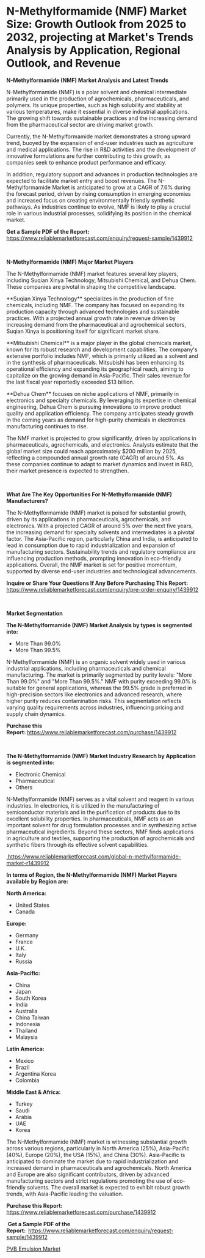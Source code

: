 <p><h1>N-Methylformamide (NMF) Market Size: Growth Outlook from 2025 to 2032, projecting at Market's Trends Analysis by Application, Regional Outlook, and Revenue</h1></p><p><strong>N-Methylformamide (NMF) Market Analysis and Latest Trends</strong></p>
<p><p>N-Methylformamide (NMF) is a polar solvent and chemical intermediate primarily used in the production of agrochemicals, pharmaceuticals, and polymers. Its unique properties, such as high solubility and stability at various temperatures, make it essential in diverse industrial applications. The growing shift towards sustainable practices and the increasing demand from the pharmaceutical sector are driving market growth. </p><p>Currently, the N-Methylformamide market demonstrates a strong upward trend, buoyed by the expansion of end-user industries such as agriculture and medical applications. The rise in R&D activities and the development of innovative formulations are further contributing to this growth, as companies seek to enhance product performance and efficacy. </p><p>In addition, regulatory support and advances in production technologies are expected to facilitate market entry and boost revenues. The N-Methylformamide Market is anticipated to grow at a CAGR of 7.6% during the forecast period, driven by rising consumption in emerging economies and increased focus on creating environmentally friendly synthetic pathways. As industries continue to evolve, NMF is likely to play a crucial role in various industrial processes, solidifying its position in the chemical market.</p></p>
<p><strong>Get a Sample PDF of the Report:&nbsp;</strong> <a href="https://www.reliablemarketforecast.com/enquiry/request-sample/1439912?utm_campaign=1833&utm_medium=2&utm_source=Github&utm_content=ia&utm_term=02022025&utm_id=n-methylformamide-nmf">https://www.reliablemarketforecast.com/enquiry/request-sample/1439912</a></p>
<p>&nbsp;</p>
<p><strong>N-Methylformamide (NMF) Major Market Players</strong></p>
<p><p>The N-Methylformamide (NMF) market features several key players, including Suqian Xinya Technology, Mitsubishi Chemical, and Dehua Chem. These companies are pivotal in shaping the competitive landscape.</p><p>**Suqian Xinya Technology** specializes in the production of fine chemicals, including NMF. The company has focused on expanding its production capacity through advanced technologies and sustainable practices. With a projected annual growth rate in revenue driven by increasing demand from the pharmaceutical and agrochemical sectors, Suqian Xinya is positioning itself for significant market share.</p><p>**Mitsubishi Chemical** is a major player in the global chemicals market, known for its robust research and development capabilities. The company's extensive portfolio includes NMF, which is primarily utilized as a solvent and in the synthesis of pharmaceuticals. Mitsubishi has been enhancing its operational efficiency and expanding its geographical reach, aiming to capitalize on the growing demand in Asia-Pacific. Their sales revenue for the last fiscal year reportedly exceeded $13 billion.</p><p>**Dehua Chem** focuses on niche applications of NMF, primarily in electronics and specialty chemicals. By leveraging its expertise in chemical engineering, Dehua Chem is pursuing innovations to improve product quality and application efficiency. The company anticipates steady growth in the coming years as demand for high-purity chemicals in electronics manufacturing continues to rise.</p><p>The NMF market is projected to grow significantly, driven by applications in pharmaceuticals, agrochemicals, and electronics. Analysts estimate that the global market size could reach approximately $200 million by 2025, reflecting a compounded annual growth rate (CAGR) of around 5%. As these companies continue to adapt to market dynamics and invest in R&D, their market presence is expected to strengthen.</p></p>
<p>&nbsp;</p>
<p><strong>What Are The Key Opportunities For N-Methylformamide (NMF) Manufacturers?</strong></p>
<p><p>The N-Methylformamide (NMF) market is poised for substantial growth, driven by its applications in pharmaceuticals, agrochemicals, and electronics. With a projected CAGR of around 5% over the next five years, the increasing demand for specialty solvents and intermediates is a pivotal factor. The Asia-Pacific region, particularly China and India, is anticipated to lead in consumption due to rapid industrialization and expansion of manufacturing sectors. Sustainability trends and regulatory compliance are influencing production methods, prompting innovation in eco-friendly applications. Overall, the NMF market is set for positive momentum, supported by diverse end-user industries and technological advancements.</p></p>
<p><strong>Inquire or Share Your Questions If Any Before Purchasing This Report:</strong> <a href="https://www.reliablemarketforecast.com/enquiry/pre-order-enquiry/1439912?utm_campaign=1833&utm_medium=2&utm_source=Github&utm_content=ia&utm_term=02022025&utm_id=n-methylformamide-nmf">https://www.reliablemarketforecast.com/enquiry/pre-order-enquiry/1439912</a></p>
<p>&nbsp;</p>
<p><strong>Market Segmentation</strong></p>
<p><strong>The N-Methylformamide (NMF) Market Analysis by types is segmented into:</strong></p>
<p><ul><li>More Than 99.0%</li><li>More Than 99.5%</li></ul></p>
<p><p>N-Methylformamide (NMF) is an organic solvent widely used in various industrial applications, including pharmaceuticals and chemical manufacturing. The market is primarily segmented by purity levels: "More Than 99.0%" and "More Than 99.5%." NMF with purity exceeding 99.0% is suitable for general applications, whereas the 99.5% grade is preferred in high-precision sectors like electronics and advanced research, where higher purity reduces contamination risks. This segmentation reflects varying quality requirements across industries, influencing pricing and supply chain dynamics.</p></p>
<p><strong>Purchase this Report:&nbsp;</strong><a href="https://www.reliablemarketforecast.com/purchase/1439912?utm_campaign=1833&utm_medium=2&utm_source=Github&utm_content=ia&utm_term=02022025&utm_id=n-methylformamide-nmf">https://www.reliablemarketforecast.com/purchase/1439912</a></p>
<p>&nbsp;</p>
<p><strong>The N-Methylformamide (NMF) Market Industry Research by Application is segmented into:</strong></p>
<p><ul><li>Electronic Chemical</li><li>Pharmaceutical</li><li>Others</li></ul></p>
<p><p>N-Methylformamide (NMF) serves as a vital solvent and reagent in various industries. In electronics, it is utilized in the manufacturing of semiconductor materials and in the purification of products due to its excellent solubility properties. In pharmaceuticals, NMF acts as an important solvent for drug formulation processes and in synthesizing active pharmaceutical ingredients. Beyond these sectors, NMF finds applications in agriculture and textiles, supporting the production of agrochemicals and synthetic fibers through its effective solvent capabilities.</p></p>
<p><a href="https://www.reliablemarketforecast.com/global-n-methylformamide-market-r1439912?utm_campaign=1833&utm_medium=2&utm_source=Github&utm_content=ia&utm_term=02022025&utm_id=n-methylformamide-nmf">&nbsp;https://www.reliablemarketforecast.com/global-n-methylformamide-market-r1439912</a></p>
<p><strong>In terms of Region, the N-Methylformamide (NMF) Market Players available by Region are:</strong></p>
<p>
    <p> <strong> North America: </strong>
        <ul>
            <li>United States</li>
            <li>Canada</li>
        </ul>
        </p> 
    <p> <strong> Europe: </strong>
        <ul>
            <li>Germany</li>
            <li>France</li>
            <li>U.K.</li>
            <li>Italy</li>
            <li>Russia</li>
        </ul>
        </p> 
    <p> <strong> Asia-Pacific: </strong>
        <ul>
            <li>China</li>
            <li>Japan</li>
            <li>South Korea</li>
            <li>India</li>
            <li>Australia</li>
            <li>China Taiwan</li>
            <li>Indonesia</li>
            <li>Thailand</li>
            <li>Malaysia</li>
        </ul>
        </p> 
    <p> <strong> Latin America: </strong>
        <ul>
            <li>Mexico</li>
            <li>Brazil</li>
            <li>Argentina Korea</li>
            <li>Colombia</li>
        </ul>
        </p> 
    <p> <strong> Middle East & Africa: </strong>
        <ul>
            <li>Turkey</li>
            <li>Saudi</li>
            <li>Arabia</li>
            <li>UAE</li>
            <li>Korea</li>
        </ul>
    </p>
    </p>
<p><p>The N-Methylformamide (NMF) market is witnessing substantial growth across various regions, particularly in North America (25%), Asia-Pacific (40%), Europe (20%), the USA (15%), and China (30%). Asia-Pacific is anticipated to dominate the market due to rapid industrialization and increased demand in pharmaceuticals and agrochemicals. North America and Europe are also significant contributors, driven by advanced manufacturing sectors and strict regulations promoting the use of eco-friendly solvents. The overall market is expected to exhibit robust growth trends, with Asia-Pacific leading the valuation.</p></p>
<p><strong>Purchase this Report: </strong><a href="https://www.reliablemarketforecast.com/purchase/1439912?utm_campaign=1833&utm_medium=2&utm_source=Github&utm_content=ia&utm_term=02022025&utm_id=n-methylformamide-nmf">https://www.reliablemarketforecast.com/purchase/1439912</a></p>
<p>&nbsp;<strong>Get a Sample PDF of the Report:&nbsp;&nbsp;</strong><a href="https://www.reliablemarketforecast.com/enquiry/request-sample/1439912?utm_campaign=1833&utm_medium=2&utm_source=Github&utm_content=ia&utm_term=02022025&utm_id=n-methylformamide-nmf">https://www.reliablemarketforecast.com/enquiry/request-sample/1439912</a></p>
<p><strong></strong></p>
<p><p><a href="https://github.com/FassouRP/Market-Research-Report-List-7/blob/main/pvb-emulsion-market.md?utm_campaign=1833&utm_medium=2&utm_source=Github&utm_content=ia&utm_term=02022025&utm_id=n-methylformamide-nmf">PVB Emulsion Market</a></p></p>